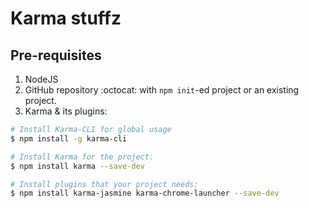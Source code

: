 # Karma stuffz


## Pre-requisites
1. NodeJS
2. GitHub repository :octocat: with `npm init`-ed project or an existing project.
3. Karma & its plugins:
 ```sh
 # Install Karma-CLI for global usage
 $ npm install -g karma-cli
 
 # Install Karma for the project:
 $ npm install karma --save-dev

 # Install plugins that your project needs:
 $ npm install karma-jasmine karma-chrome-launcher --save-dev
 ```
